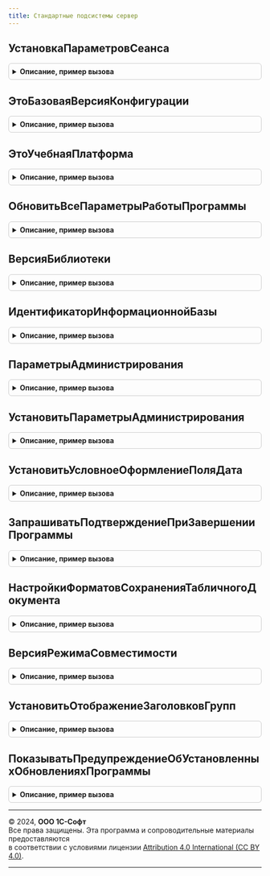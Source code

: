 ```yaml
---
title: Стандартные подсистемы сервер
---
```



## УстановкаПараметровСеанса
<details style="margin: 1em 0; padding: 0.5em; border: 1px solid #ccc; border-radius: 6px;">

<summary style="font-weight: bold; cursor: pointer;">Описание, пример вызова</summary>

```bsl

// Вызов этой процедуры необходимо разместить в модуле сеанса в процедуре УстановкаПараметровСеанса
// согласно документации.
//
// Параметры:
//  ИменаПараметровСеанса - Массив из Строка
//                        - Неопределено - имена параметров сеанса для инициализации.
//                                         Массив устанавливаемых идентификаторов параметров сеанса,
//                                         которые нужно инициализировать, если обработчик вызывается
//                                         перед использованием неинициализированных параметров сеанса.
//                                         Неопределено, если обработчик события вызывается системой при начале сеанса.
//
// Возвращаемое значение:
//  Массив из Строка - имена параметров сеанса, значения которых были успешно установлены.
//
Функция УстановкаПараметровСеанса(ИменаПараметровСеанса) Экспорт
```

Пример вызова
```bsl
Результат = СтандартныеПодсистемыСервер.УстановкаПараметровСеанса(ИменаПараметровСеанса) 
```
</details>

## ЭтоБазоваяВерсияКонфигурации
<details style="margin: 1em 0; padding: 0.5em; border: 1px solid #ccc; border-radius: 6px;">

<summary style="font-weight: bold; cursor: pointer;">Описание, пример вызова</summary>

```bsl

// Возвращает признак того, является ли конфигурация базовой.
// Базовые версии конфигураций могут иметь программные ограничения, действие которых
// можно предусмотреть с помощью этой функции.
// Конфигурация считается базовой, если в ее имени есть термин "Базовая",
// например, "УправлениеТорговлейБазовая".
//
// Возвращаемое значение:
//   Булево - Истина, если конфигурация - базовая.
//
Функция ЭтоБазоваяВерсияКонфигурации() Экспорт
```

Пример вызова
```bsl
Результат = СтандартныеПодсистемыСервер.ЭтоБазоваяВерсияКонфигурации() 
```
</details>

## ЭтоУчебнаяПлатформа
<details style="margin: 1em 0; padding: 0.5em; border: 1px solid #ccc; border-radius: 6px;">

<summary style="font-weight: bold; cursor: pointer;">Описание, пример вызова</summary>

```bsl

// Возвращает признак того, что выполнение происходит на учебной платформе.
// Используется, когда нужно поддержать работу кода, который зависит
// от ограничений учебной версии платформы.
//
// Возвращаемое значение:
//   Булево - Истина, если выполнение происходит на учебной платформе.
//
Функция ЭтоУчебнаяПлатформа() Экспорт
```

Пример вызова
```bsl
Результат = СтандартныеПодсистемыСервер.ЭтоУчебнаяПлатформа() 
```
</details>

## ОбновитьВсеПараметрыРаботыПрограммы
<details style="margin: 1em 0; padding: 0.5em; border: 1px solid #ccc; border-radius: 6px;">

<summary style="font-weight: bold; cursor: pointer;">Описание, пример вызова</summary>

```bsl

// Обновляет кэши свойств метаданных, позволяющие ускорить
// открытие сеанса, а также обновление ИБ, особенно в модели сервиса.
// Их обновление происходит до обновления ИБ.
//
// Для использования в других библиотеках и конфигурациях.
//
Процедура ОбновитьВсеПараметрыРаботыПрограммы() Экспорт
```

Пример вызова
```bsl
СтандартныеПодсистемыСервер.ОбновитьВсеПараметрыРаботыПрограммы() 
```
</details>

## ВерсияБиблиотеки
<details style="margin: 1em 0; padding: 0.5em; border: 1px solid #ccc; border-radius: 6px;">

<summary style="font-weight: bold; cursor: pointer;">Описание, пример вызова</summary>

```bsl

// Возвращает номер версии "Библиотеки стандартных подсистем" (БСП),
// встроенной в конфигурацию.
//
// Возвращаемое значение:
//  Строка - версия БСП, например "1.0.1.1".
//
Функция ВерсияБиблиотеки() Экспорт
```

Пример вызова
```bsl
Результат = СтандартныеПодсистемыСервер.ВерсияБиблиотеки() 
```
</details>

## ИдентификаторИнформационнойБазы
<details style="margin: 1em 0; padding: 0.5em; border: 1px solid #ccc; border-radius: 6px;">

<summary style="font-weight: bold; cursor: pointer;">Описание, пример вызова</summary>

```bsl

// Получает уникальный идентификатор информационной базы,
// с помощью которого можно различать различные экземпляры информационных баз,
// например, при сборе статистики или в механизмах внешнего управления базами.
// Если идентификатор не заполнен, то его значение автоматически устанавливается и возвращается.
//
// Идентификатор хранится в константе ИдентификаторИнформационнойБазы.
// Константа ИдентификаторИнформационнойБазы не должна входить в составы планов обмена, чтобы иметь
// различные значения в каждой информационной базе (узле РИБ).
//
// Возвращаемое значение:
//  Строка - идентификатор информационной базы.
//
Функция ИдентификаторИнформационнойБазы() Экспорт
```

Пример вызова
```bsl
Результат = СтандартныеПодсистемыСервер.ИдентификаторИнформационнойБазы() 
```
</details>

## ПараметрыАдминистрирования
<details style="margin: 1em 0; padding: 0.5em; border: 1px solid #ccc; border-radius: 6px;">

<summary style="font-weight: bold; cursor: pointer;">Описание, пример вызова</summary>

```bsl

// Возвращает сохраненные в информационной базы параметры администрирования.
// Предназначена для использования в механизмах, требующих для свой работы
// ввода параметров администрирования информационной базы и/или кластера серверов.
// Например, блокировка установки соединений с информационной базой.
// См. так же УстановитьПараметрыАдминистрирования.
//
// Возвращаемое значение:
//  Структура - содержит свойства двух структур
//              АдминистрированиеКластераКлиентСервер.ПараметрыАдминистрированияКластера
//              и АдминистрированиеКластераКлиентСервер.ПараметрыАдминистрированияИнформационнойБазыКластера.
//              При этом поля, содержащие пароли, возвращаются пустыми. Если параметры администрирования
//              не были ранее сохранены при помощи функции УстановитьПараметрыАдминистрирования,
//              то будут возвращены автоматически вычисленные параметры администрирования по умолчанию.
//
Функция ПараметрыАдминистрирования() Экспорт
```

Пример вызова
```bsl
Результат = СтандартныеПодсистемыСервер.ПараметрыАдминистрирования() 
```
</details>

## УстановитьПараметрыАдминистрирования
<details style="margin: 1em 0; padding: 0.5em; border: 1px solid #ccc; border-radius: 6px;">

<summary style="font-weight: bold; cursor: pointer;">Описание, пример вызова</summary>

```bsl

// Сохраняет параметры администрирования информационной базы и кластера серверов.
// При сохранении поля, содержащие пароли, будут очищены в целях безопасности.
//
// Параметры:
//  ПараметрыАдминистрированияИБ - см. ПараметрыАдминистрирования
//
// Пример:
//  ПараметрыАдминистрирования = СтандартныеПодсистемыСервер.ПараметрыАдминистрирования();
//  // Вывод параметров администрирования администратору для подтверждения корректности и ввода паролей.
//  // Далее выполнение действий, связанных с подключением к кластеру серверов.
//  СтандартныеПодсистемыСервер.ПараметрыАдминистрирования(ПараметрыАдминистрирования);
//
Процедура УстановитьПараметрыАдминистрирования(ПараметрыАдминистрированияИБ) Экспорт
```

Пример вызова
```bsl
СтандартныеПодсистемыСервер.УстановитьПараметрыАдминистрирования(ПараметрыАдминистрированияИБ) 
```
</details>

## УстановитьУсловноеОформлениеПоляДата
<details style="margin: 1em 0; padding: 0.5em; border: 1px solid #ccc; border-radius: 6px;">

<summary style="font-weight: bold; cursor: pointer;">Описание, пример вызова</summary>

```bsl

// Устанавливает представление поля Дата в списках, содержащих реквизит с составом даты Дата и время.
// Подробнее см. стандарт "Поле "Дата" в списках".
//
// Параметры:
//   Форма - ФормаКлиентскогоПриложения - форма со списком.
//   ПолноеИмяРеквизита - Строка - полный путь к реквизиту типа "Дата" в формате "<ИмяСписка>.<ИмяПоля>".
//   ИмяЭлемента - Строка - имя элемента формы, связанного с реквизитом списка типа "Дата".
//
// Пример:
//
//	Процедура ПриСозданииНаСервере(Отказ, СтандартнаяОбработка)
//		СтандартныеПодсистемыСервер.УстановитьУсловноеОформлениеПоляДата(ЭтотОбъект);
//
Процедура УстановитьУсловноеОформлениеПоляДата(Форма, Экспорт
```

Пример вызова
```bsl
СтандартныеПодсистемыСервер.УстановитьУсловноеОформлениеПоляДата(Форма, );
```
</details>

## ЗапрашиватьПодтверждениеПриЗавершенииПрограммы
<details style="margin: 1em 0; padding: 0.5em; border: 1px solid #ccc; border-radius: 6px;">

<summary style="font-weight: bold; cursor: pointer;">Описание, пример вызова</summary>

```bsl

// Получает настройку необходимости выводить подтверждение при завершении работы программы
// для текущего пользователя. Предназначена для использования в форме персональных настроек
// пользователя.
//
// Возвращаемое значение:
//   Булево - если Истина, то пользователю при закрытии программы будет показано
//            окно с подтверждением завершения сеанса.
//
Функция ЗапрашиватьПодтверждениеПриЗавершенииПрограммы() Экспорт
```

Пример вызова
```bsl
Результат = СтандартныеПодсистемыСервер.ЗапрашиватьПодтверждениеПриЗавершенииПрограммы() 
```
</details>

## НастройкиФорматовСохраненияТабличногоДокумента
<details style="margin: 1em 0; padding: 0.5em; border: 1px solid #ccc; border-radius: 6px;">

<summary style="font-weight: bold; cursor: pointer;">Описание, пример вызова</summary>

```bsl

// Возвращает описания форматов сохранения табличного документа.
//
// Возвращаемое значение:
//  ТаблицаЗначений:
//   * ТипФайлаТабличногоДокумента - ТипФайлаТабличногоДокумента - значение, соответствующее формату;
//   * Ссылка - ПеречислениеСсылка.ФорматыСохраненияОтчетов      - ссылка на метаданные, где хранится представление;
//   * Представление - Строка - представление типа файла (заполняется из перечисления);
//   * Расширение    - Строка - тип файла для операционной системы;
//   * Картинка      - Картинка - картинка формата.
//
Функция НастройкиФорматовСохраненияТабличногоДокумента() Экспорт
```

Пример вызова
```bsl
Результат = СтандартныеПодсистемыСервер.НастройкиФорматовСохраненияТабличногоДокумента() 
```
</details>

## ВерсияРежимаСовместимости
<details style="margin: 1em 0; padding: 0.5em; border: 1px solid #ccc; border-radius: 6px;">

<summary style="font-weight: bold; cursor: pointer;">Описание, пример вызова</summary>

```bsl

// Возвращает версию режима совместимости в формате нумерации редакций и версий, например, 8.3.15.0.
//
// Возвращаемое значение:
//   Строка - версия режима совместимости в формате нумерации редакций и версий.
//
Функция ВерсияРежимаСовместимости() Экспорт
```

Пример вызова
```bsl
Результат = СтандартныеПодсистемыСервер.ВерсияРежимаСовместимости() 
```
</details>

## УстановитьОтображениеЗаголовковГрупп
<details style="margin: 1em 0; padding: 0.5em; border: 1px solid #ccc; border-radius: 6px;">

<summary style="font-weight: bold; cursor: pointer;">Описание, пример вызова</summary>

```bsl

// Устарела. Веб-клиент более не поддерживает конфигурации, которые используют интерфейс версии 8.2.
// При работе в веб-клиенте отключена возможность переключения интерфейса
// между интерфейсом версии 8.2 и интерфейсом Такси.
//
// Устанавливает жирное оформление шрифта заголовков групп формы для их корректного отображения в интерфейсе 8.2.
// В интерфейсе "Такси" заголовки групп с обычным выделением и без выделения выводятся большим шрифтом.
// В интерфейсе 8.2 такие заголовки выводятся как обычные надписи и не ассоциируются с заголовками.
// Эта функция предназначена для визуального выделения (жирным шрифтом) заголовков групп в режиме интерфейса 8.2.
//
// Параметры:
//  Форма - ФормаКлиентскогоПриложения - форма для изменения шрифта заголовков групп;
//  ИменаГрупп - Строка - список имен групп формы, разделенных запятыми. Если имена групп не указаны,
//                        то оформление будет применено ко всем группам на форме.
//
// Пример:
//  Процедура ПриСозданииНаСервере(Отказ, СтандартнаяОбработка)
//    СтандартныеПодсистемыСервер.УстановитьОтображениеЗаголовковГрупп(ЭтотОбъект);
//
Процедура УстановитьОтображениеЗаголовковГрупп(Форма, ИменаГрупп = "") Экспорт
```

Пример вызова
```bsl
СтандартныеПодсистемыСервер.УстановитьОтображениеЗаголовковГрупп(Форма, ИменаГрупп);
```
</details>

## ПоказыватьПредупреждениеОбУстановленныхОбновленияхПрограммы
<details style="margin: 1em 0; padding: 0.5em; border: 1px solid #ccc; border-radius: 6px;">

<summary style="font-weight: bold; cursor: pointer;">Описание, пример вызова</summary>

```bsl

// Возвращает признак необходимости показа всплывающего уведомления об установленных
// обновлениях программы - динамическом обновлении программы, новых патчей и расширений.
//
// Возвращаемое значение:
//  Булево - если Истина, то всплывающие уведомления включены.
//
Функция ПоказыватьПредупреждениеОбУстановленныхОбновленияхПрограммы() Экспорт
```

Пример вызова
```bsl
Результат = СтандартныеПодсистемыСервер.ПоказыватьПредупреждениеОбУстановленныхОбновленияхПрограммы() 
```
</details>

---

© 2024, **ООО 1С-Софт**  
Все права защищены. Эта программа и сопроводительные материалы предоставляются  
в соответствии с условиями лицензии [Attribution 4.0 International (CC BY 4.0)](https://creativecommons.org/licenses/by/4.0/legalcode).

---
